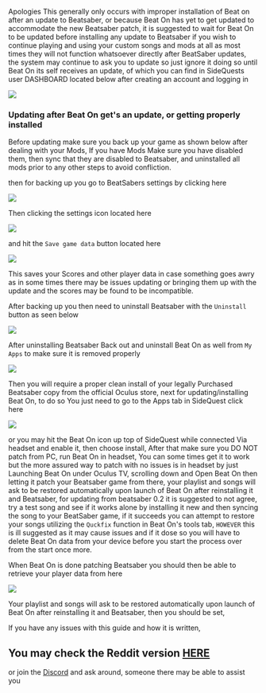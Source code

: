 Apologies This generally only occurs with improper installation of Beat on after an update to Beatsaber, or because Beat On has yet to get updated to accommodate the new Beatsaber patch, it is suggested to wait for Beat On to be updated before installing any update to Beatsaber if you wish to continue playing and using your custom songs and mods at all as most times they will not function whatsoever directly after BeatSaber updates, the system may continue to ask you to update so just ignore it doing so until Beat On its self receives an update, of which you can find in SideQuests user DASHBOARD located below after creating an account and logging in

![](https://cdn.discordapp.com/attachments/581519549027844106/616763372603572414/Dashboard_zoomed.png)


### Updating after Beat On get's an update, or getting properly installed 

Before updating make sure you back up your game as shown below after dealing with your Mods,
If you have Mods Make sure you have disabled them, then sync that they are disabled to Beatsaber, and uninstalled all mods prior to any other steps to avoid confliction.

then for backing up you go to BeatSabers settings by clicking here

![](https://cdn.discordapp.com/attachments/608376262347587595/608407563263803396/Screenshot_1081.png)

Then clicking the settings icon located here

![](https://cdn.discordapp.com/attachments/608376262347587595/608408734515068943/Beatsaber_setting.png)


and hit the `Save game data` button located here

![](https://cdn.discordapp.com/attachments/608376262347587595/608409252272406607/backups.png)


This saves your Scores and other player data in case something goes awry as in some times there may be issues updating or bringing them up with the update and the scores may be found to be incompatible.

After backing up you then need to uninstall Beatsaber with the `Uninstall` button as seen below

![](https://cdn.discordapp.com/attachments/608376262347587595/608405621741715487/Uninstall.png)

After uninstalling Beatsaber Back out and uninstall Beat On as well from `My Apps` to make sure it is removed properly

![](https://cdn.discordapp.com/attachments/608376262347587595/608398315914133520/Screenshot_1080.png)

Then you will require a proper clean install of your legally Purchased Beatsaber copy from the official Oculus store, next for updating/installing Beat On, to do so You just need to go to the Apps tab in SideQuest click here


 [![](https://cdn.discordapp.com/attachments/608376262347587595/610258661109006347/Screenshot_1198.png)](https://sidequestvr.com/#/app/14) 

or you may hit the Beat On icon up top of SideQuest while connected Via headset and enable it, then choose install,
After that make sure you DO NOT patch from PC, run Beat On in headset,
You can some times get it to work but the more assured way to patch with no issues is in headset by just Launching Beat On under Oculus TV, scrolling down and Open Beat On then letting it patch your Beatsaber game from there, your playlist and songs will ask to be restored automatically upon launch of Beat On after reinstalling it and Beatsaber, for updating from beatsaber 0.2 it is suggested to not agree, try a test song and see if it works alone by installing it new and then syncing the song to your BeatSaber game, if it succeeds you can attempt to restore your songs utilizing the `Quckfix` function in Beat On's tools tab, `HOWEVER` this is ill suggested as it may cause issues and if it dose so you will have to delete Beat On data from your device before you start the process over from the start once more.

When Beat On is done patching Beatsaber you should then be able to retrieve your player data from here

![](https://cdn.discordapp.com/attachments/608376262347587595/608410316706938900/backups.png)

Your playlist and songs will ask to be restored automatically upon launch of Beat On after reinstalling it and Beatsaber, then you should be set, 


If you have any issues with this guide and how it is written,
## You may check the Reddit version [HERE](https://www.reddit.com/r/sidequest/comments/cxxwqi/how_to_update_beatonbeatsaber/) 

or join the [Discord](https://discord.me/sidequestvr) and ask around, someone there may be able to assist you